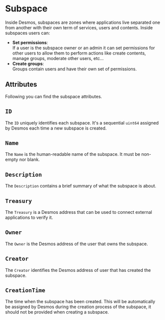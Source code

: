 # Subspace
Inside Desmos, subspaces are zones where applications live separated one from another with their own term of services, users and contents.
Inside subspaces users can:
- **Set permissions**:  
  If a user is the subspace owner or an admin it can set permissions for other users to allow them to perform actions like 
  create contents, manage groups, moderate other users, etc...
- **Create groups**:   
  Groups contain users and have their own set of permissions.

## Attributes
Following you can find the subspace attributes.

## `ID`
The `ID` uniquely identifies each subspace. It's a sequential `uint64` assigned by Desmos each time a new subspace is created.

## `Name`
The `Name` is the human-readable name of the subspace. It must be non-empty nor blank.

## `Description`
The `Description` contains a brief summary of what the subspace is about.

## `Treasury`
The `Treasury` is a Desmos address that can be used to connect external applications to verify it.

## `Owner`
The `Owner` is the Desmos address of the user that owns the subspace.

## `Creator`
The `Creator` identifies the Desmos address of user that has created the subspace.

## `CreationTime`
The time when the subspace has been created. This will be automatically be assigned by Desmos during the creation process of the subspace, it should not be provided when creating a subspace.